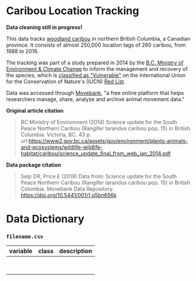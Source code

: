 # Caribou Location Tracking

**Data cleaning still in progress!**



This data tracks [woodland caribou](https://en.wikipedia.org/wiki/Boreal_woodland_caribou) in northern British Columbia, a Canadian province. It consists of almost 250,000 location tags of 260 caribou, from 1988 to 2016.

The tracking was part of a study prepared in 2014 by the [B.C. Ministry of Environment & Climate Change](https://gov.bc.ca/env) to inform the management and recovery of the species, which is [classified as "Vulnerable"](https://www.iucnredlist.org/species/29742/22167140) on the International Union for the Conservation of Nature's (IUCN) [Red List](https://www.iucnredlist.org/).

Data was accessed through [Movebank](https://www.movebank.org/cms/movebank-content/about-movebank), "a free online platform that helps researchers manage, share, analyze and archive animal movement data."



**Original article citation**

> BC Ministry of Environment (2014) Science update for the South Peace Northern Caribou (Rangifer tarandus caribou pop. 15) in British Columbia. Victoria, BC. 43 p. url:https://www2.gov.bc.ca/assets/gov/environment/plants-animals-and-ecosystems/wildlife-wildlife-habitat/caribou/science_update_final_from_web_jan_2014.pdf



**Data package citation**

> Seip DR, Price E (2019) Data from: Science update for the South Peace Northern Caribou (Rangifer tarandus caribou pop. 15) in British Columbia. Movebank Data Repository. https://doi.org/10.5441/001/1.p5bn656k





# Data Dictionary

### `filename.csv`

| variable | class | description |
| :------- | :---- | :---------- |
|          |       |             |
|          |       |             |
|          |       |             |
|          |       |             |
|          |       |             |
|          |       |             |
|          |       |             |
|          |       |             |
